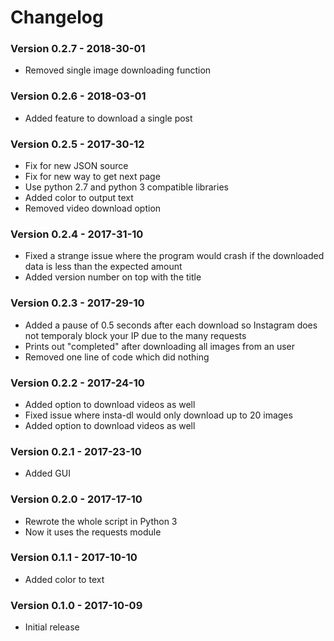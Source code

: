 # Changelog

### Version 0.2.7 - 2018-30-01
* Removed single image downloading function

### Version 0.2.6 - 2018-03-01
* Added feature to download a single post

### Version 0.2.5 - 2017-30-12
* Fix for new JSON source
* Fix for new way to get next page
* Use python 2.7 and python 3 compatible libraries
* Added color to output text
* Removed video download option

### Version 0.2.4 - 2017-31-10
* Fixed a strange issue where the program would crash if the downloaded data is less than the expected amount
* Added version number on top with the title

### Version 0.2.3 - 2017-29-10
* Added a pause of 0.5 seconds after each download so Instagram does not temporaly block your IP due to the many requests
* Prints out "completed" after downloading all images from an user
* Removed one line of code which did nothing

### Version 0.2.2 - 2017-24-10
* Added option to download videos as well
* Fixed issue where insta-dl would only download up to 20 images
* Added option to download videos as well

### Version 0.2.1 - 2017-23-10
* Added GUI

### Version 0.2.0 - 2017-17-10
* Rewrote the whole script in Python 3
* Now it uses the requests module

### Version 0.1.1 - 2017-10-10
* Added color to text

### Version 0.1.0 - 2017-10-09
* Initial release
